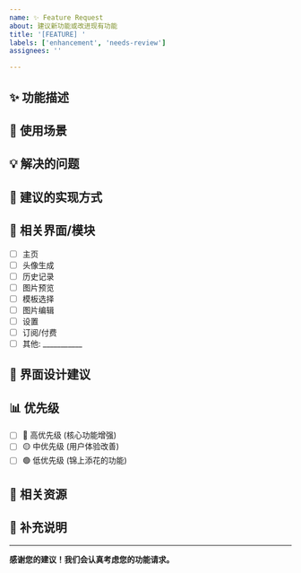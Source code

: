 ```yaml
---
name: ✨ Feature Request
about: 建议新功能或改进现有功能
title: '[FEATURE] '
labels: ['enhancement', 'needs-review']
assignees: ''

---
```


## ✨ 功能描述
<!-- 请详细描述您希望添加的功能 -->

## 🎯 使用场景
<!-- 描述这个功能将在什么情况下使用 -->

## 💡 解决的问题
<!-- 这个功能将解决什么问题或改善什么体验 -->

## 🔧 建议的实现方式
<!-- 如果您有具体的实现想法，请在这里描述 -->

## 📱 相关界面/模块
<!-- 这个功能涉及哪些界面或模块 -->
- [ ] 主页
- [ ] 头像生成
- [ ] 历史记录
- [ ] 图片预览
- [ ] 模板选择
- [ ] 图片编辑
- [ ] 设置
- [ ] 订阅/付费
- [ ] 其他: ___________

## 🎨 界面设计建议
<!-- 如果涉及界面变更，请描述您的设计想法 -->

## 📊 优先级
- [ ] 🔴 高优先级 (核心功能增强)
- [ ] 🟡 中优先级 (用户体验改善)
- [ ] 🟢 低优先级 (锦上添花的功能)

## 🔗 相关资源
<!-- 如果有相关的设计图、参考应用或文档，请在这里提供链接 -->

## 📝 补充说明
<!-- 任何其他相关信息 -->

---
**感谢您的建议！我们会认真考虑您的功能请求。**
